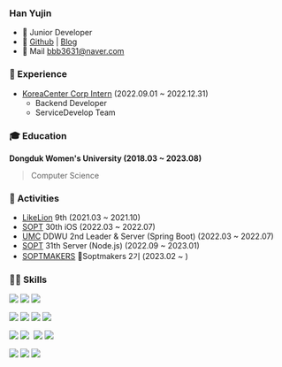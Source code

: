 ### Han Yujin
- 🌱 Junior Developer
- 🔗 [Github](https://github.com/yujindonut) | [Blog](https://vanillacreamdonut.tistory.com/)
- 📩 Mail [bbb3631@naver.com](mailto:bbb3631@naver.com)

### 🚀 Experience
- [KoreaCenter Corp Intern](https://www.koreacenter.com/) (2022.09.01 ~ 2022.12.31)
  - Backend Developer 
  - ServiceDevelop Team

### 🎓 Education
**Dongduk Women's University (2018.03 ~ 2023.08)**
> Computer Science

### 🎈 Activities

-   [LikeLion](https://likelionuniv.oopy.io/baa24ce6-26bc-4322-8901-b835719f56e6) 9th (2021.03 ~ 2021.10)
-   [SOPT](http://sopt.org) 30th iOS (2022.03 ~ 2022.07)
-   [UMC](https://www.makeus.in/umc) DDWU 2nd Leader & Server (Spring Boot) (2022.03 ~ 2022.07) 
-   [SOPT](http://sopt.org) 31th Server (Node.js) (2022.09 ~ 2023.01)
-   [SOPTMAKERS](https://playground.sopt.org/) Soptmakers 2기 (2023.02 ~ )

### 💪🏻 Skills

<img src="https://img.shields.io/badge/Amazon S3-569A31?style=flat-square&logo=Amazon S3&logoColor=white"/>&nbsp;<img src="https://img.shields.io/badge/Amazon EC2-FF9900?style=flat-square&logo=Amazon EC2&logoColor=white"/>&nbsp;<img src="https://img.shields.io/badge/Amazon AWS-232F3E?style=flat-square&logo=Amazon AWS&logoColor=white"/>&nbsp;

<img src="https://img.shields.io/badge/Java-007396?style=flat-square&logo=Java&logoColor=white"/>&nbsp;<img src="https://img.shields.io/badge/Swift-F05138?style=flat-square&logo=Swift&logoColor=white"/>&nbsp;<img src="https://img.shields.io/badge/Python-3776AB?style=flat-square&logo=Python&logoColor=white"/>&nbsp;<img src="https://img.shields.io/badge/PHP-777BB4?style=flat-square&logo=PHP&logoColor=white"/>&nbsp;

<img src="https://img.shields.io/badge/Node.js-339933?style=flat-square&logo=Node.js&logoColor=white"/>&nbsp;<img src="https://img.shields.io/badge/Spring Boot-6DB33F?style=flat-square&logo=Spring Boot&logoColor=white"/>&nbsp;
<img src="https://img.shields.io/badge/Django-092E20?style=flat-square&logo=Django&logoColor=white"/>&nbsp;<img src="https://img.shields.io/badge/MySQL-092E20?style=flat-square&logo=MySQL&logoColor=white"/>&nbsp;

<img src="https://img.shields.io/badge/Visual Studio Code-007ACC?style=flat-square&logo=Visual Studio Code&logoColor=white"/>&nbsp;<img src="https://img.shields.io/badge/IntelliJ IDEA-000000?style=flat-square&logo=IntelliJ IDEA&logoColor=white"/>&nbsp;<img src="https://img.shields.io/badge/Xcode-147EFB?style=flat-square&logo=Xcode&logoColor=white"/>&nbsp;
